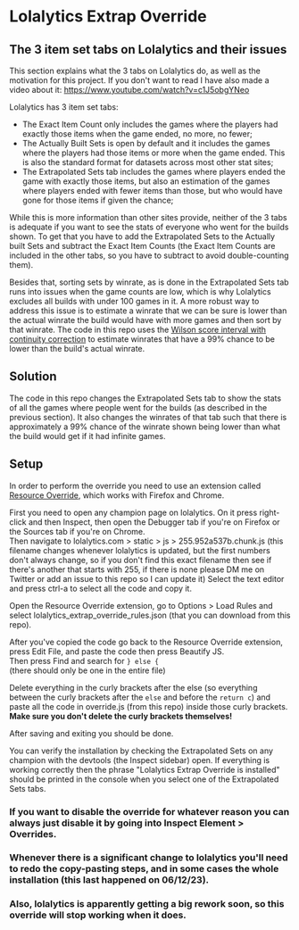 # Lolalytics Extrap Override
## The 3 item set tabs on Lolalytics and their issues
This section explains what the 3 tabs on Lolalytics do, as well as the motivation for this project. If you don't want to read I have also made a video about it:
https://www.youtube.com/watch?v=c1J5obgYNeo

Lolalytics has 3 item set tabs:
- The Exact Item Count only includes the games where the players had exactly those items when the game ended, no more, no fewer;
- The Actually Built Sets is open by default and it includes the games where the players had those items or more when the game ended. This is also the standard format for datasets across most other stat sites;
- The Extrapolated Sets tab includes the games where players ended the game with exactly those items, but also an estimation of the games where players ended with fewer items than those, but who would have gone for those items if given the chance;

While this is more information than other sites provide, neither of the 3 tabs is adequate if you want to see the stats of everyone who went for the builds shown. To get that you have to add the Extrapolated Sets to the Actually built Sets and subtract the Exact Item Counts (the Exact Item Counts are included in the other tabs, so you have to subtract to avoid double-counting them).

Besides that, sorting sets by winrate, as is done in the Extrapolated Sets tab runs into issues when the game counts are low, which is why Lolalytics excludes all builds with under 100 games in it. A more robust way to address this issue is to estimate a winrate that we can be sure is lower than the actual winrate the build would have with more games and then sort by that winrate. The code in this repo uses the [Wilson score interval with continuity correction](https://en.wikipedia.org/wiki/Binomial_proportion_confidence_interval#Wilson_score_interval_with_continuity_correction) to estimate winrates that have a 99% chance to be lower than the build's actual winrate.

## Solution
The code in this repo changes the Extrapolated Sets tab to show the stats of all the games where people went for the builds (as described in the previous section). It also changes the winrates of that tab such that there is approximately a 99% chance of the winrate shown being lower than what the build would get if it had infinite games.

## Setup
In order to perform the override you need to use an extension called [Resource Override](https://github.com/kylepaulsen/ResourceOverride), which works with Firefox and Chrome.

First you need to open any champion page on lolalytics. 
On it press right-click and then Inspect, then open the Debugger tab if you're on Firefox or the Sources tab if you're on Chrome.    
Then navigate to lolalytics.com > static > js > 255.952a537b.chunk.js (this filename changes whenever lolalytics is updated, but the first numbers don't always change, so if you don't find this exact filename then see if there's another that starts with 255, if there is none please DM me on Twitter or add an issue to this repo so I can update it)
Select the text editor and press ctrl-a to select all the code and copy it.   

Open the Resource Override extension, go to Options > Load Rules and select lolalytics_extrap_override_rules.json (that you can download from this repo).

After you've copied the code go back to the Resource Override extension, press Edit File, and paste the code then press Beautify JS.    
Then press Find and search for 
`} else {`     
(there should only be one in the entire file)

Delete everything in the curly brackets after the else (so everything between the curly brackets after the `else` and before the `return c`) and paste all the code in override.js (from this repo) inside those curly brackets.   
**Make sure you don't delete the curly brackets themselves!**


After saving and exiting you should be done. 

You can verify the installation by checking the Extrapolated Sets on any champion with the devtools (the Inspect sidebar) open. If everything is working correctly then the phrase "Lolalytics Extrap Override is installed" should be printed in the console when you select one of the Extrapolated Sets tabs.

### If you want to disable the override for whatever reason you can always just disable it by going into Inspect Element > Overrides.

### Whenever there is a significant change to lolalytics you'll need to redo the copy-pasting steps, and in some cases the whole installation (this last happened on 06/12/23).

### Also, lolalytics is apparently getting a big rework soon, so this override will stop working when it does.
